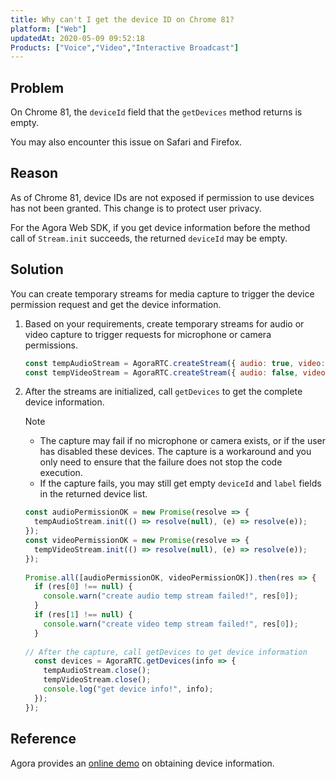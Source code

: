```yaml
---
title: Why can't I get the device ID on Chrome 81?
platform: ["Web"]
updatedAt: 2020-05-09 09:52:18
Products: ["Voice","Video","Interactive Broadcast"]
---
```

## Problem

On Chrome 81, the `deviceId` field that the `getDevices` method returns is empty.

<div class="alert info">You may also encounter this issue on Safari and Firefox.</div>

## Reason

As of Chrome 81, device IDs are not exposed if permission to use devices has not been granted. This change is to protect user privacy.

For the Agora Web SDK, if you get device information before the method call of `Stream.init` succeeds, the returned `deviceId` may be empty.

## Solution

You can create temporary streams for media capture to trigger the device permission request and get the device information.

1. Based on your requirements, create temporary streams for audio or video capture to trigger requests for microphone or camera permissions.

   ```javascript
   const tempAudioStream = AgoraRTC.createStream({ audio: true, video: false});
   const tempVideoStream = AgoraRTC.createStream({ audio: false, video: true});
   ```

2. After the streams are initialized, call `getDevices` to get the complete device information.

   <div class="alert note">Note<ul><li>The capture may fail if no microphone or camera exists, or if the user has disabled these devices. The capture is a workaround and you only need to ensure that the failure does not stop the code execution. </li><li>If the capture fails, you may still get empty <code>deviceId</code> and <code>label</code> fields in the returned device list.</li></ul></div>

   ```javascript
   const audioPermissionOK = new Promise(resolve => {
     tempAudioStream.init(() => resolve(null), (e) => resolve(e));
   });
   const videoPermissionOK = new Promise(resolve => {
     tempVideoStream.init(() => resolve(null), (e) => resolve(e));
   });
    
   Promise.all([audioPermissionOK, videoPermissionOK]).then(res => {
     if (res[0] !== null) {
       console.warn("create audio temp stream failed!", res[0]);
     }
     if (res[1] !== null) {
       console.warn("create video temp stream failed!", res[0]);
     }
    
   // After the capture, call getDevices to get device information
     const devices = AgoraRTC.getDevices(info => {
       tempAudioStream.close();
       tempVideoStream.close();
       console.log("get device info!", info);
     });
   });
   ```

## Reference

Agora provides an [online demo](https://webdemo.agora.io/device_permission_demo) on obtaining device information.